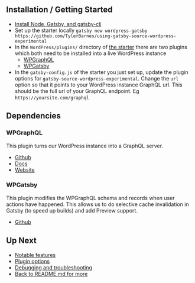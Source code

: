 ## Installation / Getting Started

- [Install Node, Gatsby, and gatsby-cli](https://www.gatsbyjs.org/docs/)
- Set up the starter locally `gatsby new wordpress-gatsby https://github.com/TylerBarnes/using-gatsby-source-wordpress-experimental`
- In the `WordPress/plugins/` directory of [the starter](https://github.com/TylerBarnes/using-gatsby-source-wordpress-experimental/tree/master/WordPress/plugins) there are two plugins which both need to be installed into a live WordPress instance
  - [WPGraphQL](https://github.com/wp-graphql/wp-graphql)
  - [WPGatsby](https://github.com/gatsbyjs/wp-gatsby)
- In the `gatsby-config.js` of the starter you just set up, update the plugin options for `gatsby-source-wordpress-experimental`. Change the `url` option so that it points to your WordPress instance GraphQL url. This should be the full url of your GraphQL endpoint. Eg `https://yoursite.com/graphql`

## Dependencies

### WPGraphQL

This plugin turns our WordPress instance into a GraphQL server.

- [Github](https://github.com/wp-graphql/wp-graphql)
- [Docs](https://docs.wpgraphql.com/)
- [Website](https://www.wpgraphql.com/)

### WPGatsby

This plugin modifies the WPGraphQL schema and records when user actions have happened. This allows us to do selective cache invalidation in Gatsby (to speed up builds) and add Preview support.

- [Github](https://github.com/gatsbyjs/wp-gatsby)

## Up Next

- [Notable features](./features.md)
- [Plugin options](./plugin-options.md)
- [Debugging and troubleshooting](./debugging-and-troubleshooting.md)
- [Back to README.md for more](../README.md)
